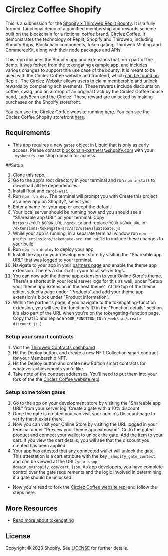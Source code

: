 # Circlez Coffee Shopify

This is a submission for the [Shopify x Thirdweb Replit Bounty](https://replit.com/bounties/@thirdwebShopify/build-a-shopify-bloc). It is a fully formed, functional demo of a gamified membership and rewards scheme built on the blockchain for a fictional coffee brand, Circlez Coffee. It demonstrates the technology of Replit, Shopify and Thirdweb, including Shopify Apps, Blockchain components, token gating, Thirdweb Minting and CommerceKit, along with their node packages and APIs.

This repo includes the Shopify app and extensions that form part of the demo. It was forked from the [tokengating example app](https://github.com/Shopify/tokengating-example-app), and includes various changes to support thie use case of the bounty. It is meant to be used with the Circlez Coffee website and frontend, which [can be found on Replit](https://replit.com/@RichardRauser/Circlez-Coffee-Website?v=1) .
The Circlez Website allows users to claim membership and unlock rewards by completing achievements. These rewards include discounts on coffee, swag, and an airdrop of an original track by the Circlez Coffee house band, LadyBean and the Circlez! These reward are unlocked by making purchases on the Shopify storefront.

You can see the Circlez Coffee website running [here](https://circlez-coffee.myshopify.com/).
You can see the Circlez Coffee Shopify storefront [here](https://circlez-coffee.myshopify.com/).

## Requirements

* This app requires a new `gates` object in Liquid that is only as early access. Please contact blockchain-partners@shopify.com with your `.myshopify.com` shop domain for access.

##Setup

1. Clone this repo.
1. Go to the app's root directory in your terminal and run `npm install` to download all the dependencies
1. Install [Rust](https://www.rust-lang.org/tools/install) and [`cargi-wasi`](https://bytecodealliance.github.io/cargo-wasi/install.html)
3. Run `npm run dev`. The terminal will prompt you with Create this project as a new app on Shopify?, select yes
4. Enter a name for your app or accept the default
5. Your local server should be running now and you should see a "Shareable app URL" on your terminal. Copy `https://YOUR_NGROK_URL.ngrok.io` and replace `YOUR_NGROK_URL` in `/extensions/tokengate-src/src/useEvaluateGate.js`
6. While your app is running, in a separate terminal window run `npm --prefix extensions/tokengate-src run build` to include these changes to your build
7. Run `npm run deploy` to deploy your app
8. Install the app on your development store by visiting the "Shareable app URL" that was logged to your terminal.
9. Navigate to your app in your [partners page](https://partners.shopify.com) and enable the theme app extension. There's a shortcut in your local server logs.
10. You can now add the theme app extension to your Online Store's theme. There's a shortcut in your local server logs for this as well, under "Setup your theme app extension in the host theme". At the top of the theme editor, select a page under "Products" and add your theme app extension's block under "Product information".
11. Within the partner's page, if you navigate to the tokengating-function extension, you will see the function's ID in the "Function details" section. It's also part of the URL when you're on the tokengating-function page. Copy that ID and replace `YOUR_FUNCTION_ID` in `/web/api/create-discount.js`.
)
### Setup your smart contracts

1. Visit the [Thirdweb Contracts dashboard](https://thirdweb.com/dashboard/contracts)
1. Hit the Deploy button, and create a new NFT Collection smart contract for your Membership NFT. 
1. Hit the Deploy button and create new Edition smart contracts for whatever achievements you'd like.
1. Take note of the contract addresses. You'll need to put them into your fork of the the [Circlez Coffee website repl](https://replit.com/@RichardRauser/Circlez-Coffee-Website?v=1).

### Setup some token gates

1. Go to the app on your development store by visiting the "Shareable app URL" from your server log. Create a gate with a 10% discount 
1. Once the gate is created you can visit your admin's Discount page to verify that it exists there.
1. Now you can visit your Online Store by visiting the URL logged in your terminal under "Preview your theme app extension". Go to the gated product and connect your wallet to unlock the gate. Add the item to your cart. If you view the cart details, you will see that the discount you created has been applied.
1. Your app has attested that any connected wallet will unlock the gate. This attestation is a cart attribute with the key `_shopify_gate_context` and can be viewed at the URL: `your-shop-domain.myshopify.com/cart.json`. As app developers, you have complete control over the gate requirements and the logic involved in determining if a gate should be unlocked.

- Now you're read to fork the [Circlez Coffee website repl](https://replit.com/@RichardRauser/Circlez-Coffee-Website?v=1) and follow the steps here.

## More Resources
- [Read more about tokengating](https://shopify.dev/apps/blockchain/tokengating)

## License

Copyright © 2023 Shopify. See [LICENSE](LICENSE.md) for further details.
